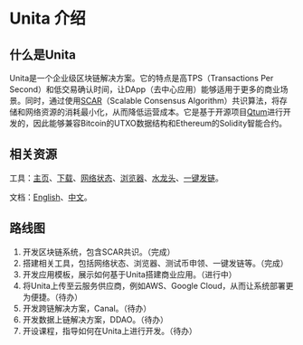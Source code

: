 # Unita 介绍

## 什么是Unita
Unita是一个企业级区块链解决方案。它的特点是高TPS（Transactions Per Second）和低交易确认时间，让DApp（去中心应用）能够适用于更多的商业场景。同时，通过使用[SCAR](https://doc.unita.network/zh/SCAR-Consensus/)（Scalable Consensus Algorithm）共识算法，将存储和网络资源的消耗最小化，从而降低运营成本。它是基于开源项目[Qtum](https://github.com/qtumproject/qtum)进行开发的，因此能够兼容Bitcoin的UTXO数据结构和Ethereum的Solidity智能合约。

## 相关资源
工具：[主页](https://unita.network)、[下载](https://github.com/UnitaNetwork/unita/releases)、[网络状态](https://stats.unita.network)、[浏览器](https://explorer.unita.network)、[水龙头](https://faucet.unita.network)、[一键发链](https://chain.unita.network)。

文档：[English](https://doc.unita.network/en/)、[中文](https://doc.unita.network/zh/)。

## 路线图
1. 开发区块链系统，包含SCAR共识。（完成）
2. 搭建相关工具，包括网络状态、浏览器、测试币申领、一键发链等。（完成）
3. 开发应用模板，展示如何基于Unita搭建商业应用。（进行中）
4. 将Unita上传至云服务供应商，例如AWS、Google Cloud，从而让系统部署更为便捷。（待办）
5. 开发跨链解决方案，Canal。（待办）
6. 开发数据上链解决方案，DDAO。（待办）
7. 开设课程，指导如何在Unita上进行开发。（待办）
